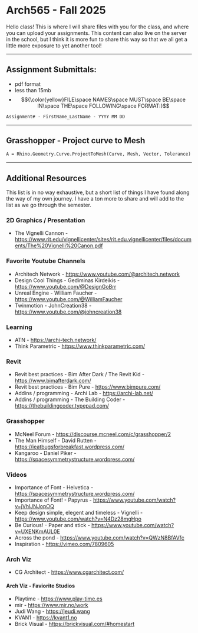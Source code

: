 # Arch565 - Fall 2025
Hello class! This is where I will share files with you for the class, and where you can upload your assignments. This content can also live on the server in the school, but I think it is more fun to share this way so that we all get a little more exposure to yet another tool!

- - - -

## Assignment Submittals:
  - pdf format
  - less than 15mb
  - $${\color{yellow}FILE\space NAMES\space MUST\space BE\space IN\space THE\space FOLLOWING\space FORMAT:}$$
```diff
Assignment# - FirstName_LastName - YYYY MM DD
```

- - - -

## Grasshopper - Project curve to Mesh
```diff
A = Rhino.Geometry.Curve.ProjectToMesh(Curve, Mesh, Vector, Tolerance)
```

- - - -

## Additional Resources
This list is in no way exhaustive, but a short list of things I have found along the way of my own journey. I have a ton more to share and will add to the list as we go through the semester.

### 2D Graphics / Presentation
  - The Vignelli Cannon - https://www.rit.edu/vignellicenter/sites/rit.edu.vignellicenter/files/documents/The%20Vignelli%20Canon.pdf

### Favorite Youtube Channels
  - Architech Network - https://www.youtube.com/@architech.network
  - Design Cool Things - Gediminas Kirdeikis - https://www.youtube.com/@DesignGoBrr
  - Unreal Engine - William Faucher - https://www.youtube.com/@WilliamFaucher
  - Twinmotion - JohnCreation38 - https://www.youtube.com/@johncreation38

### Learning
  - ATN - https://archi-tech.network/
  - Think Parametric - https://www.thinkparametric.com/

### Revit
  - Revit best practices - Bim After Dark / The Revit Kid - https://www.bimafterdark.com/
  - Revit best practices - Bim Pure - https://www.bimpure.com/
  - Addins / programming - Archi Lab - https://archi-lab.net/
  - Addins / programming - The Building Coder - https://thebuildingcoder.typepad.com/

### Grasshopper
  - McNeel Forum - https://discourse.mcneel.com/c/grasshopper/2
  - The Man Himself - David Rutten - https://ieatbugsforbreakfast.wordpress.com/
  - Kangaroo - Daniel Piker - https://spacesymmetrystructure.wordpress.com/

### Videos
  - Importance of Font - Helvetica - https://spacesymmetrystructure.wordpress.com/
  - Importance of Font! - Papyrus - https://www.youtube.com/watch?v=jVhlJNJopOQ
  - Keep design simple, elegent and timeless - Vignelli - https://www.youtube.com/watch?v=N4Dz28mgHpo
  - Be Curious! - Paper and stick - https://www.youtube.com/watch?v=UXENKmAUL0E
  - Across the pond - https://www.youtube.com/watch?v=QWzN8BfAVfc
  - Inspiration - https://vimeo.com/7809605

### Arch Viz
  - CG Architect - https://www.cgarchitect.com/

#### Arch Viz - Faviorite Studios
  - Playtime - https://www.play-time.es
  - mir - https://www.mir.no/work
  - Judi Wang - https://jeudi.wang
  - KVAN1 - https://kvant1.no
  - Brick Visual - https://brickvisual.com/#homestart
